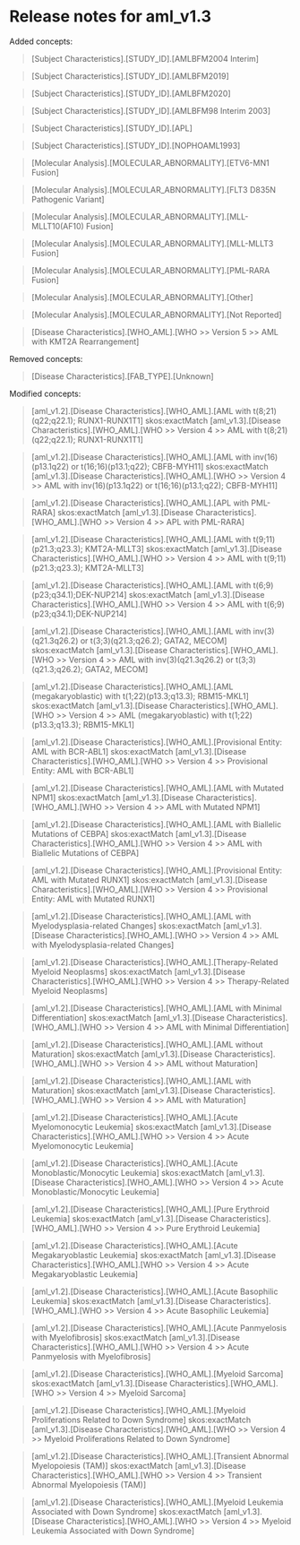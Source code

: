 # Release notes for aml_v1.3

Added concepts:
>[Subject Characteristics].[STUDY_ID].[AMLBFM2004 Interim]

>[Subject Characteristics].[STUDY_ID].[AMLBFM2019]

>[Subject Characteristics].[STUDY_ID].[AMLBFM2020]

>[Subject Characteristics].[STUDY_ID].[AMLBFM98 Interim 2003]

>[Subject Characteristics].[STUDY_ID].[APL]

>[Subject Characteristics].[STUDY_ID].[NOPHOAML1993]

>[Molecular Analysis].[MOLECULAR_ABNORMALITY].[ETV6-MN1 Fusion]

>[Molecular Analysis].[MOLECULAR_ABNORMALITY].[FLT3 D835N Pathogenic Variant]

>[Molecular Analysis].[MOLECULAR_ABNORMALITY].[MLL-MLLT10(AF10) Fusion]

>[Molecular Analysis].[MOLECULAR_ABNORMALITY].[MLL-MLLT3 Fusion]

>[Molecular Analysis].[MOLECULAR_ABNORMALITY].[PML-RARA Fusion]

>[Molecular Analysis].[MOLECULAR_ABNORMALITY].[Other]

>[Molecular Analysis].[MOLECULAR_ABNORMALITY].[Not Reported]

>[Disease Characteristics].[WHO_AML].[WHO >> Version 5 >> AML with KMT2A Rearrangement]

Removed concepts:
>[Disease Characteristics].[FAB_TYPE].[Unknown]

Modified concepts:
>[aml_v1.2].[Disease Characteristics].[WHO_AML].[AML with t(8;21)(q22;q22.1); RUNX1-RUNX1T1]	skos:exactMatch	[aml_v1.3].[Disease Characteristics].[WHO_AML].[WHO >> Version 4 >> AML with t(8;21)(q22;q22.1); RUNX1-RUNX1T1]

>[aml_v1.2].[Disease Characteristics].[WHO_AML].[AML with inv(16)(p13.1q22) or t(16;16)(p13.1;q22); CBFB-MYH11]	skos:exactMatch	[aml_v1.3].[Disease Characteristics].[WHO_AML].[WHO >> Version 4 >> AML with inv(16)(p13.1q22) or t(16;16)(p13.1;q22); CBFB-MYH11]

>[aml_v1.2].[Disease Characteristics].[WHO_AML].[APL with PML-RARA]	skos:exactMatch	[aml_v1.3].[Disease Characteristics].[WHO_AML].[WHO >> Version 4 >> APL with PML-RARA]

>[aml_v1.2].[Disease Characteristics].[WHO_AML].[AML with t(9;11)(p21.3;q23.3); KMT2A-MLLT3]	skos:exactMatch	[aml_v1.3].[Disease Characteristics].[WHO_AML].[WHO >> Version 4 >> AML with t(9;11)(p21.3;q23.3); KMT2A-MLLT3]

>[aml_v1.2].[Disease Characteristics].[WHO_AML].[AML with t(6;9)(p23;q34.1);DEK-NUP214]	skos:exactMatch	[aml_v1.3].[Disease Characteristics].[WHO_AML].[WHO >> Version 4 >> AML with t(6;9)(p23;q34.1);DEK-NUP214]

>[aml_v1.2].[Disease Characteristics].[WHO_AML].[AML with inv(3)(q21.3q26.2) or t(3;3)(q21.3;q26.2); GATA2, MECOM]	skos:exactMatch	[aml_v1.3].[Disease Characteristics].[WHO_AML].[WHO >> Version 4 >> AML with inv(3)(q21.3q26.2) or t(3;3)(q21.3;q26.2); GATA2, MECOM]

>[aml_v1.2].[Disease Characteristics].[WHO_AML].[AML (megakaryoblastic) with t(1;22)(p13.3;q13.3); RBM15-MKL1]	skos:exactMatch	[aml_v1.3].[Disease Characteristics].[WHO_AML].[WHO >> Version 4 >> AML (megakaryoblastic) with t(1;22)(p13.3;q13.3); RBM15-MKL1]

>[aml_v1.2].[Disease Characteristics].[WHO_AML].[Provisional Entity: AML with BCR-ABL1]	skos:exactMatch	[aml_v1.3].[Disease Characteristics].[WHO_AML].[WHO >> Version 4 >> Provisional Entity: AML with BCR-ABL1]

>[aml_v1.2].[Disease Characteristics].[WHO_AML].[AML with Mutated NPM1]	skos:exactMatch	[aml_v1.3].[Disease Characteristics].[WHO_AML].[WHO >> Version 4 >> AML with Mutated NPM1]

>[aml_v1.2].[Disease Characteristics].[WHO_AML].[AML with Biallelic Mutations of CEBPA]	skos:exactMatch	[aml_v1.3].[Disease Characteristics].[WHO_AML].[WHO >> Version 4 >> AML with Biallelic Mutations of CEBPA]

>[aml_v1.2].[Disease Characteristics].[WHO_AML].[Provisional Entity: AML with Mutated RUNX1]	skos:exactMatch	[aml_v1.3].[Disease Characteristics].[WHO_AML].[WHO >> Version 4 >> Provisional Entity: AML with Mutated RUNX1]

>[aml_v1.2].[Disease Characteristics].[WHO_AML].[AML with Myelodysplasia-related Changes]	skos:exactMatch	[aml_v1.3].[Disease Characteristics].[WHO_AML].[WHO >> Version 4 >> AML with Myelodysplasia-related Changes]

>[aml_v1.2].[Disease Characteristics].[WHO_AML].[Therapy-Related Myeloid Neoplasms]	skos:exactMatch	[aml_v1.3].[Disease Characteristics].[WHO_AML].[WHO >> Version 4 >> Therapy-Related Myeloid Neoplasms]

>[aml_v1.2].[Disease Characteristics].[WHO_AML].[AML with Minimal Differentiation]	skos:exactMatch	[aml_v1.3].[Disease Characteristics].[WHO_AML].[WHO >> Version 4 >> AML with Minimal Differentiation]

>[aml_v1.2].[Disease Characteristics].[WHO_AML].[AML without Maturation]	skos:exactMatch	[aml_v1.3].[Disease Characteristics].[WHO_AML].[WHO >> Version 4 >> AML without Maturation]

>[aml_v1.2].[Disease Characteristics].[WHO_AML].[AML with Maturation]	skos:exactMatch	[aml_v1.3].[Disease Characteristics].[WHO_AML].[WHO >> Version 4 >> AML with Maturation]

>[aml_v1.2].[Disease Characteristics].[WHO_AML].[Acute Myelomonocytic Leukemia]	skos:exactMatch	[aml_v1.3].[Disease Characteristics].[WHO_AML].[WHO >> Version 4 >> Acute Myelomonocytic Leukemia]

>[aml_v1.2].[Disease Characteristics].[WHO_AML].[Acute Monoblastic/Monocytic Leukemia]	skos:exactMatch	[aml_v1.3].[Disease Characteristics].[WHO_AML].[WHO >> Version 4 >> Acute Monoblastic/Monocytic Leukemia]

>[aml_v1.2].[Disease Characteristics].[WHO_AML].[Pure Erythroid Leukemia]	skos:exactMatch	[aml_v1.3].[Disease Characteristics].[WHO_AML].[WHO >> Version 4 >> Pure Erythroid Leukemia]

>[aml_v1.2].[Disease Characteristics].[WHO_AML].[Acute Megakaryoblastic Leukemia]	skos:exactMatch	[aml_v1.3].[Disease Characteristics].[WHO_AML].[WHO >> Version 4 >> Acute Megakaryoblastic Leukemia]

>[aml_v1.2].[Disease Characteristics].[WHO_AML].[Acute Basophilic Leukemia]	skos:exactMatch	[aml_v1.3].[Disease Characteristics].[WHO_AML].[WHO >> Version 4 >> Acute Basophilic Leukemia]

>[aml_v1.2].[Disease Characteristics].[WHO_AML].[Acute Panmyelosis with Myelofibrosis]	skos:exactMatch	[aml_v1.3].[Disease Characteristics].[WHO_AML].[WHO >> Version 4 >> Acute Panmyelosis with Myelofibrosis]

>[aml_v1.2].[Disease Characteristics].[WHO_AML].[Myeloid Sarcoma]	skos:exactMatch	[aml_v1.3].[Disease Characteristics].[WHO_AML].[WHO >> Version 4 >> Myeloid Sarcoma]

>[aml_v1.2].[Disease Characteristics].[WHO_AML].[Myeloid Proliferations Related to Down Syndrome]	skos:exactMatch	[aml_v1.3].[Disease Characteristics].[WHO_AML].[WHO >> Version 4 >> Myeloid Proliferations Related to Down Syndrome]

>[aml_v1.2].[Disease Characteristics].[WHO_AML].[Transient Abnormal Myelopoiesis (TAM)]	skos:exactMatch	[aml_v1.3].[Disease Characteristics].[WHO_AML].[WHO >> Version 4 >> Transient Abnormal Myelopoiesis (TAM)]

>[aml_v1.2].[Disease Characteristics].[WHO_AML].[Myeloid Leukemia Associated with Down Syndrome]	skos:exactMatch	[aml_v1.3].[Disease Characteristics].[WHO_AML].[WHO >> Version 4 >> Myeloid Leukemia Associated with Down Syndrome]

